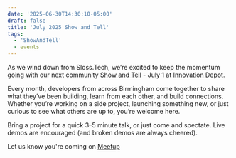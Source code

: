 ```yaml
---
date: '2025-06-30T14:30:10-05:00'
draft: false
title: 'July 2025 Show and Tell'
tags: 
  - 'ShowAndTell'
  - events
---
```




As we wind down from Sloss.Tech, we’re excited to keep the momentum going with our next community [Show and Tell](../events/show_and_tell) - July 1 at [Innovation Depot](https://maps.app.goo.gl/jNXUaNXy8EMLcheC7).

Every month, developers from across Birmingham come together to share what they’ve been building, learn from each other, and build connections. Whether you’re working on a side project, launching something new, or just curious to see what others are up to, you’re welcome here.

Bring a project for a quick 3–5 minute talk, or just come and spectate. Live demos are encouraged (and broken demos are always cheered).

Let us know you're coming on [Meetup](https://www.meetup.com/base205/events/308159117)
